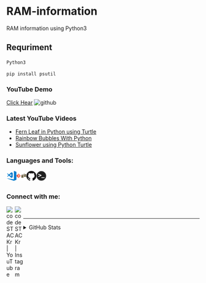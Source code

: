 # RAM-information
RAM information using Python3
## Requriment
```
Python3
```
```
pip install psutil
```

### YouTube Demo
[Click Hear](https://youtu.be/V7K4pJ1L_kA)   ![github](https://user-images.githubusercontent.com/64314222/93706374-380d5580-fb43-11ea-8a99-3a6827940e64.gif)

### Latest YouTube Videos

<!-- YOUTUBE:START -->
- [Fern Leaf in Python using Turtle](https://www.youtube.com/watch?v=WbOGNMd2O3E)
- [Rainbow Bubbles With Python](https://www.youtube.com/watch?v=G1GkKXoGn3k)
- [Sunflower using Python Turtle](https://www.youtube.com/watch?v=YJvR68p_ybk)
<!-- YOUTUBE:END -->

### Languages and Tools:

[<img align="left" alt="Visual Studio Code" width="26px" src="https://raw.githubusercontent.com/github/explore/80688e429a7d4ef2fca1e82350fe8e3517d3494d/topics/visual-studio-code/visual-studio-code.png" />][1]
[<img align="left" alt="Git" width="26px" src="https://raw.githubusercontent.com/github/explore/80688e429a7d4ef2fca1e82350fe8e3517d3494d/topics/git/git.png" />][2]
[<img align="left" alt="GitHub" width="26px" src="https://raw.githubusercontent.com/github/explore/78df643247d429f6cc873026c0622819ad797942/topics/github/github.png" />][3]
[<img align="left" alt="Terminal" width="26px" src="https://raw.githubusercontent.com/github/explore/80688e429a7d4ef2fca1e82350fe8e3517d3494d/topics/terminal/terminal.png" />][4]

<br />
<br />

### Connect with me:

[<img align="left" alt="codeSTACKr | YouTube" width="22px" src="https://cdn.jsdelivr.net/npm/simple-icons@v3/icons/youtube.svg" />][youtube]
[<img align="left" alt="codeSTACKr | Instagram" width="22px" src="https://cdn.jsdelivr.net/npm/simple-icons@v3/icons/instagram.svg" />][instagram]

<br />

[youtube]: https://www.youtube.com/channel/UCn6rJnrjdETlODG38BecyGA
[instagram]: https://instagram.com/imdarkcoder
[1]: https://code.visualstudio.com/
[2]: https://git-scm.com/download/win
[3]: https://github.com/
[4]: https://www.digitalocean.com/community/tutorials/an-introduction-to-the-linux-terminal
---

<details>

  <summary>GitHub Stats</summary>

  <img align="left" alt="imdarkcoder's GitHub Stats" src="https://github-readme-stats.vercel.app/api?username=imdarkcoder&show_icons=true&hide_border=true" />

</details>
